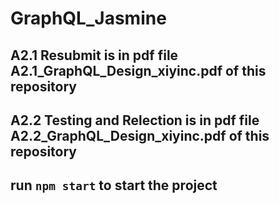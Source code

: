 # GraphQL_Jasmine

## A2.1 Resubmit is in pdf file A2.1_GraphQL_Design_xiyinc.pdf of this repository

## A2.2 Testing and Relection is in pdf file A2.2_GraphQL_Design_xiyinc.pdf of this repository

## run `npm start` to start the project
